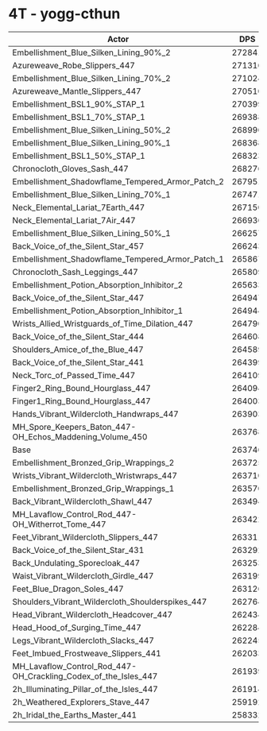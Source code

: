 # 4T - yogg-cthun
| Actor | DPS | Increase |
|---|:---:|:---:|
|Embellishment_Blue_Silken_Lining_90%_2|272841|3.45%|
|Azureweave_Robe_Slippers_447|271316|2.87%|
|Embellishment_Blue_Silken_Lining_70%_2|271024|2.76%|
|Azureweave_Mantle_Slippers_447|270510|2.56%|
|Embellishment_BSL1_90%_STAP_1|270399|2.52%|
|Embellishment_BSL1_70%_STAP_1|269388|2.14%|
|Embellishment_Blue_Silken_Lining_50%_2|268996|1.99%|
|Embellishment_Blue_Silken_Lining_90%_1|268368|1.75%|
|Embellishment_BSL1_50%_STAP_1|268323|1.74%|
|Chronocloth_Gloves_Sash_447|268276|1.72%|
|Embellishment_Shadowflame_Tempered_Armor_Patch_2|267951|1.59%|
|Embellishment_Blue_Silken_Lining_70%_1|267471|1.41%|
|Neck_Elemental_Lariat_7Earth_447|267150|1.29%|
|Neck_Elemental_Lariat_7Air_447|266936|1.21%|
|Embellishment_Blue_Silken_Lining_50%_1|266257|0.95%|
|Back_Voice_of_the_Silent_Star_457|266243|0.95%|
|Embellishment_Shadowflame_Tempered_Armor_Patch_1|265867|0.80%|
|Chronocloth_Sash_Leggings_447|265809|0.78%|
|Embellishment_Potion_Absorption_Inhibitor_2|265633|0.72%|
|Back_Voice_of_the_Silent_Star_447|264947|0.46%|
|Embellishment_Potion_Absorption_Inhibitor_1|264944|0.45%|
|Wrists_Allied_Wristguards_of_Time_Dilation_447|264790|0.40%|
|Back_Voice_of_the_Silent_Star_444|264608|0.33%|
|Shoulders_Amice_of_the_Blue_447|264589|0.32%|
|Back_Voice_of_the_Silent_Star_441|264399|0.25%|
|Neck_Torc_of_Passed_Time_447|264109|0.14%|
|Finger2_Ring_Bound_Hourglass_447|264094|0.13%|
|Finger1_Ring_Bound_Hourglass_447|264003|0.10%|
|Hands_Vibrant_Wildercloth_Handwraps_447|263903|0.06%|
|MH_Spore_Keepers_Baton_447-OH_Echos_Maddening_Volume_450|263768|0.01%|
|Base|263746|0.00%|
|Embellishment_Bronzed_Grip_Wrappings_2|263725|-0.01%|
|Wrists_Vibrant_Wildercloth_Wristwraps_447|263710|-0.01%|
|Embellishment_Bronzed_Grip_Wrappings_1|263570|-0.07%|
|Back_Vibrant_Wildercloth_Shawl_447|263494|-0.10%|
|MH_Lavaflow_Control_Rod_447-OH_Witherrot_Tome_447|263422|-0.12%|
|Feet_Vibrant_Wildercloth_Slippers_447|263311|-0.16%|
|Back_Voice_of_the_Silent_Star_431|263292|-0.17%|
|Back_Undulating_Sporecloak_447|263253|-0.19%|
|Waist_Vibrant_Wildercloth_Girdle_447|263199|-0.21%|
|Feet_Blue_Dragon_Soles_447|263126|-0.24%|
|Shoulders_Vibrant_Wildercloth_Shoulderspikes_447|262764|-0.37%|
|Head_Vibrant_Wildercloth_Headcover_447|262434|-0.50%|
|Head_Hood_of_Surging_Time_447|262284|-0.55%|
|Legs_Vibrant_Wildercloth_Slacks_447|262245|-0.57%|
|Feet_Imbued_Frostweave_Slippers_441|262033|-0.65%|
|MH_Lavaflow_Control_Rod_447-OH_Crackling_Codex_of_the_Isles_447|261939|-0.69%|
|2h_Illuminating_Pillar_of_the_Isles_447|261914|-0.69%|
|2h_Weathered_Explorers_Stave_447|259192|-1.73%|
|2h_Iridal_the_Earths_Master_441|258332|-2.05%|
